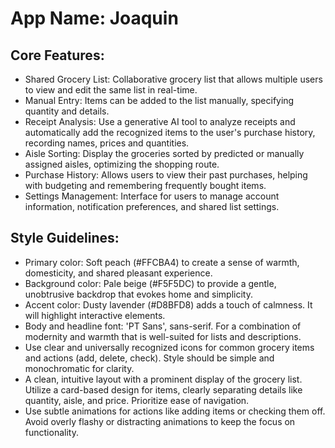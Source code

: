 # **App Name**: Joaquin

## Core Features:

- Shared Grocery List: Collaborative grocery list that allows multiple users to view and edit the same list in real-time.
- Manual Entry: Items can be added to the list manually, specifying quantity and details.
- Receipt Analysis: Use a generative AI tool to analyze receipts and automatically add the recognized items to the user's purchase history, recording names, prices and quantities.
- Aisle Sorting: Display the groceries sorted by predicted or manually assigned aisles, optimizing the shopping route.
- Purchase History: Allows users to view their past purchases, helping with budgeting and remembering frequently bought items.
- Settings Management: Interface for users to manage account information, notification preferences, and shared list settings.

## Style Guidelines:

- Primary color: Soft peach (#FFCBA4) to create a sense of warmth, domesticity, and shared pleasant experience. 
- Background color: Pale beige (#F5F5DC) to provide a gentle, unobtrusive backdrop that evokes home and simplicity. 
- Accent color: Dusty lavender (#D8BFD8) adds a touch of calmness. It will highlight interactive elements.
- Body and headline font: 'PT Sans', sans-serif. For a combination of modernity and warmth that is well-suited for lists and descriptions.
- Use clear and universally recognized icons for common grocery items and actions (add, delete, check). Style should be simple and monochromatic for clarity.
- A clean, intuitive layout with a prominent display of the grocery list. Utilize a card-based design for items, clearly separating details like quantity, aisle, and price. Prioritize ease of navigation.
- Use subtle animations for actions like adding items or checking them off. Avoid overly flashy or distracting animations to keep the focus on functionality.